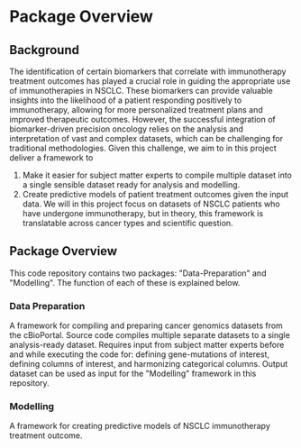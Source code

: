 # Package Overview

## Background
The identification of certain biomarkers that correlate with immunotherapy treatment outcomes has played a crucial role in guiding the appropriate use of immunotherapies in NSCLC. These biomarkers can provide valuable insights into the likelihood of a patient responding positively to immunotherapy, allowing for more personalized treatment plans and improved therapeutic outcomes. However, the successful integration of biomarker-driven precision oncology relies on the analysis and interpretation of vast and complex datasets, which can be challenging for traditional methodologies. Given this challenge, we aim to in this project deliver a framework to 
1) Make it easier for subject matter experts to compile multiple dataset into a single sensible dataset ready for analysis and modelling.
2) Create predictive models of patient treatment outcomes given the input data.
We will in this project focus on datasets of NSCLC patients who have undergone immunotherapy, but in theory, this framework is translatable across cancer types and scientific question.

## Package Overview
This code repository contains two packages: "Data-Preparation" and "Modelling". The function of each of these is explained below. 

### Data Preparation
A framework for compiling and preparing cancer genomics datasets from the cBioPortal. Source code compiles multiple separate datasets to a single analysis-ready dataset. Requires input from subject matter experts before and while executing the code for: defining gene-mutations of interest, defining columns of interest, and harmonizing categorical columns. Output dataset can be used as input for the "Modelling" framework in this repository. 

### Modelling
A framework for creating predictive models of NSCLC immunotherapy treatment outcome. 
